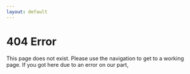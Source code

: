 ```yaml
---
layout: default
---
```


# 404 Error

This page does not exist. Please use the navigation to get to a working page. If you got here due to an error on our part,
